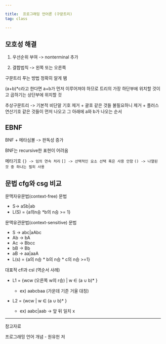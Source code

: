 ```yaml
---

title:  프로그래밍 언어론 (구문트리)
tag: class 

---
```



## 모호성 해결  
1. 우선순위 부여 -> nonterminal 추가

2. 결합법칙 -> 왼쪽 또는 오른쪽

구문트리 푸는 방법 정확히 알게 됌

(a+b)*c라고 한다면 a+b가 먼저 이루어져야 하므로 트리의 가장 하단부에 위치할 것이고 곱하기는 상단부에 위치할 것


추상구문트리 -> 기본적 비단말 기호 제거 + 괄호 같은 것들 불필요하니 제거 + 플러스 연산기호 같은 것들이 먼저 나오고 그 아래에 a와 b가 나오는 순서

## EBNF

BNF + 메타심볼 -> 판독성 증가

BNF는 recursive한 표현이 어려움

메타기호 
`{} -> 임의 연속 처리`
`[] -> 선택적인 요소 선택 혹은 사용 안함`
`() -> 나열된 것 중 하나는 필히 사용`

## 문법 cfg와 csg 비교

문맥자유문법(context-free) 문법
*	S-> aSb|ab
*	L(S) = {a의n승 *b의 n승 >= 1}

문맥유관문법(context-sensitive) 문법
*	S -> abc|aAbc
*	Ab -> bA
*	Ac -> Bbcc
*	bB -> Bb
*	aB -> aa|aaA
*	L(s) = {a의 n승 * b의 n승 * c의 n승 >=1}

대표적  cfl과 csl (역순서 사례)
*	L1 = {wcw (오른쪽 w의 r승) | w ∈ (a ∪ b)* }
	* ex) aabcbaa (가운데 기준 거울 대칭)

*	L2 = {wcw | w ∈ (a ∪ b)* }
	*	ex) aabc|aab  -> 앞 뒤 일치 x

--------

참고자료

프로그래밍 언어 개념 - 원유헌 저

